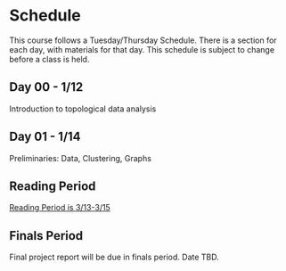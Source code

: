 # Schedule

This course follows a Tuesday/Thursday Schedule.  There is a section for each day, with materials for that day.  This schedule is subject to change before a class is held.

## Day 00 - 1/12

Introduction to topological data analysis

## Day 01 - 1/14

Preliminaries: Data, Clustering, Graphs

## Reading Period

[Reading Period is 3/13-3/15](https://www.uchicago.edu/academics/calendar/)

## Finals Period

Final project report will be due in finals period.  Date TBD.
